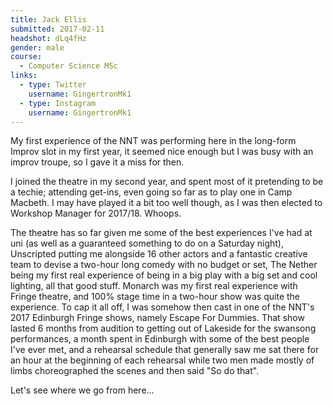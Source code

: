 ```yaml
---
title: Jack Ellis
submitted: 2017-02-11
headshot: dLq4fHz
gender: male
course:
  - Computer Science MSc
links:
  - type: Twitter
    username: GingertronMk1
  - type: Instagram
    username: GingertronMk1
---
```


My first experience of the NNT was performing here in the long-form Improv slot in my first year, it seemed nice enough but I was busy with an improv troupe, so I gave it a miss for then.

I joined the theatre in my second year, and spent most of it pretending to be a techie; attending get-ins, even going so far as to play one in Camp Macbeth. I may have played it a bit too well though, as I was then elected to Workshop Manager for 2017/18. Whoops.

The theatre has so far given me some of the best experiences I've had at uni (as well as a guaranteed something to do on a Saturday night), Unscripted putting me alongside 16 other actors and a fantastic creative team to devise a two-hour long comedy with no budget or set, The Nether being my first real experience of being in a big play with a big set and cool lighting, all that good stuff. Monarch was my first real experience with Fringe theatre, and 100% stage time in a two-hour show was quite the experience. To cap it all off, I was somehow then cast in one of the NNT's 2017 Edinburgh Fringe shows, namely Escape For Dummies. That show lasted 6 months from audition to getting out of Lakeside for the swansong performances, a month spent in Edinburgh with some of the best people I've ever met, and a rehearsal schedule that generally saw me sat there for an hour at the beginning of each rehearsal while two men made mostly of limbs choreographed the scenes and then said "So do that".

Let's see where we go from here...
